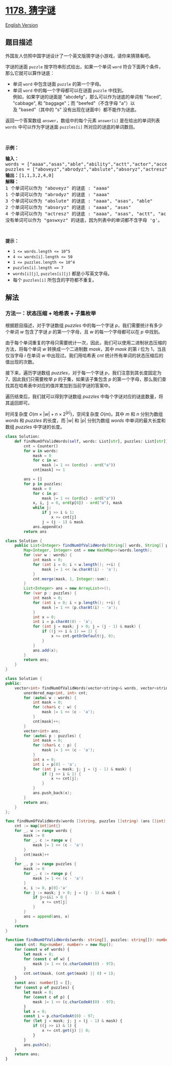 # [1178. 猜字谜](https://leetcode.cn/problems/number-of-valid-words-for-each-puzzle)

[English Version](/solution/1100-1199/1178.Number%20of%20Valid%20Words%20for%20Each%20Puzzle/README_EN.md)

<!-- tags:位运算,字典树,数组,哈希表,字符串 -->

<!-- difficulty:困难 -->

## 题目描述

<!-- 这里写题目描述 -->

<p>外国友人仿照中国字谜设计了一个英文版猜字谜小游戏，请你来猜猜看吧。</p>

<p>字谜的迷面 <code>puzzle</code> 按字符串形式给出，如果一个单词 <code>word</code> 符合下面两个条件，那么它就可以算作谜底：</p>

<ul>
	<li>单词 <code>word</code> 中包含谜面 <code>puzzle</code> 的第一个字母。</li>
	<li>单词 <code>word</code> 中的每一个字母都可以在谜面 <code>puzzle</code> 中找到。<br />
	例如，如果字谜的谜面是 "abcdefg"，那么可以作为谜底的单词有 "faced", "cabbage", 和 "baggage"；而 "beefed"（不含字母 "a"）以及 "based"（其中的 "s" 没有出现在谜面中）都不能作为谜底。</li>
</ul>

<p>返回一个答案数组 <code>answer</code>，数组中的每个元素 <code>answer[i]</code> 是在给出的单词列表 <code>words</code> 中可以作为字谜迷面 <code>puzzles[i]</code> 所对应的谜底的单词数目。</p>

<p> </p>

<p><strong>示例：</strong></p>

<pre>
<strong>输入：</strong>
words = ["aaaa","asas","able","ability","actt","actor","access"], 
puzzles = ["aboveyz","abrodyz","abslute","absoryz","actresz","gaswxyz"]
<strong>输出：</strong>[1,1,3,2,4,0]
<strong>解释：</strong>
1 个单词可以作为 "aboveyz" 的谜底 : "aaaa" 
1 个单词可以作为 "abrodyz" 的谜底 : "aaaa"
3 个单词可以作为 "abslute" 的谜底 : "aaaa", "asas", "able"
2 个单词可以作为 "absoryz" 的谜底 : "aaaa", "asas"
4 个单词可以作为 "actresz" 的谜底 : "aaaa", "asas", "actt", "access"
没有单词可以作为 "gaswxyz" 的谜底，因为列表中的单词都不含字母 'g'。
</pre>

<p> </p>

<p><strong>提示：</strong></p>

<ul>
	<li><code>1 <= words.length <= 10^5</code></li>
	<li><code>4 <= words[i].length <= 50</code></li>
	<li><code>1 <= puzzles.length <= 10^4</code></li>
	<li><code>puzzles[i].length == 7</code></li>
	<li><code>words[i][j]</code>, <code>puzzles[i][j]</code> 都是小写英文字母。</li>
	<li>每个 <code>puzzles[i]</code> 所包含的字符都不重复。</li>
</ul>

## 解法

### 方法一：状态压缩 + 哈希表 + 子集枚举

根据题目描述，对于字谜数组 $puzzles$ 中的每一个字谜 $p$，我们需要统计有多少个单词 $w$ 包含了字谜 $p$ 的第一个字母，且 $w$ 的每一个字母都可以在 $p$ 中找到。

由于每个单词重复的字母只需要统计一次，因此，我们可以使用二进制状态压缩的方法，将每个单词 $w$ 转换成一个二进制数 $mask$，其中 $mask$ 的第 $i$ 位为 $1$，当且仅当字母 $i$ 在单词 $w$ 中出现过。我们用哈希表 $cnt$ 统计所有单词的状态压缩后的值出现的次数。

接下来，遍历字谜数组 $puzzles$，对于每一个字谜 $p$，我们注意到其长度固定为 $7$，因此我们只需要枚举 $p$ 的子集，如果该子集包含 $p$ 的第一个字母，那么我们查找其在哈希表中对应的值并累加到当前字谜的答案中。

遍历结束后，我们就可以得到字谜数组 $puzzles$ 中每个字谜对应的谜底数量，将其返回即可。

时间复杂度 $O(m \times |w| + n \times 2^{|p|})$，空间复杂度 $O(m)$。其中 $m$ 和 $n$ 分别为数组 $words$ 和 $puzzles$ 的长度，而 $|w|$ 和 $|p|$ 分别为数组 $words$ 中单词的最大长度和数组 $puzzles$ 中字谜的长度。

<!-- tabs:start -->

```python
class Solution:
    def findNumOfValidWords(self, words: List[str], puzzles: List[str]) -> List[int]:
        cnt = Counter()
        for w in words:
            mask = 0
            for c in w:
                mask |= 1 << (ord(c) - ord("a"))
            cnt[mask] += 1

        ans = []
        for p in puzzles:
            mask = 0
            for c in p:
                mask |= 1 << (ord(c) - ord("a"))
            x, i, j = 0, ord(p[0]) - ord("a"), mask
            while j:
                if j >> i & 1:
                    x += cnt[j]
                j = (j - 1) & mask
            ans.append(x)
        return ans
```

```java
class Solution {
    public List<Integer> findNumOfValidWords(String[] words, String[] puzzles) {
        Map<Integer, Integer> cnt = new HashMap<>(words.length);
        for (var w : words) {
            int mask = 0;
            for (int i = 0; i < w.length(); ++i) {
                mask |= 1 << (w.charAt(i) - 'a');
            }
            cnt.merge(mask, 1, Integer::sum);
        }
        List<Integer> ans = new ArrayList<>();
        for (var p : puzzles) {
            int mask = 0;
            for (int i = 0; i < p.length(); ++i) {
                mask |= 1 << (p.charAt(i) - 'a');
            }
            int x = 0;
            int i = p.charAt(0) - 'a';
            for (int j = mask; j > 0; j = (j - 1) & mask) {
                if ((j >> i & 1) == 1) {
                    x += cnt.getOrDefault(j, 0);
                }
            }
            ans.add(x);
        }
        return ans;
    }
}
```

```cpp
class Solution {
public:
    vector<int> findNumOfValidWords(vector<string>& words, vector<string>& puzzles) {
        unordered_map<int, int> cnt;
        for (auto& w : words) {
            int mask = 0;
            for (char& c : w) {
                mask |= 1 << (c - 'a');
            }
            cnt[mask]++;
        }
        vector<int> ans;
        for (auto& p : puzzles) {
            int mask = 0;
            for (char& c : p) {
                mask |= 1 << (c - 'a');
            }
            int x = 0;
            int i = p[0] - 'a';
            for (int j = mask; j; j = (j - 1) & mask) {
                if (j >> i & 1) {
                    x += cnt[j];
                }
            }
            ans.push_back(x);
        }
        return ans;
    }
};
```

```go
func findNumOfValidWords(words []string, puzzles []string) (ans []int) {
	cnt := map[int]int{}
	for _, w := range words {
		mask := 0
		for _, c := range w {
			mask |= 1 << (c - 'a')
		}
		cnt[mask]++
	}
	for _, p := range puzzles {
		mask := 0
		for _, c := range p {
			mask |= 1 << (c - 'a')
		}
		x, i := 0, p[0]-'a'
		for j := mask; j > 0; j = (j - 1) & mask {
			if j>>i&1 > 0 {
				x += cnt[j]
			}
		}
		ans = append(ans, x)
	}
	return
}
```

```ts
function findNumOfValidWords(words: string[], puzzles: string[]): number[] {
    const cnt: Map<number, number> = new Map();
    for (const w of words) {
        let mask = 0;
        for (const c of w) {
            mask |= 1 << (c.charCodeAt(0) - 97);
        }
        cnt.set(mask, (cnt.get(mask) || 0) + 1);
    }
    const ans: number[] = [];
    for (const p of puzzles) {
        let mask = 0;
        for (const c of p) {
            mask |= 1 << (c.charCodeAt(0) - 97);
        }
        let x = 0;
        const i = p.charCodeAt(0) - 97;
        for (let j = mask; j; j = (j - 1) & mask) {
            if ((j >> i) & 1) {
                x += cnt.get(j) || 0;
            }
        }
        ans.push(x);
    }
    return ans;
}
```

<!-- tabs:end -->

<!-- end -->

